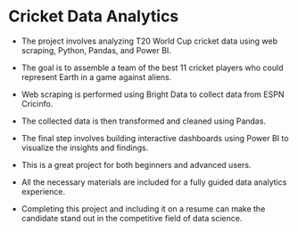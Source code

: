 
# Cricket Data Analytics

- The project involves analyzing T20 World Cup cricket data using web scraping, Python, Pandas, and Power BI.

- The goal is to assemble a team of the best 11 cricket players who could represent Earth in a game against aliens.

- Web scraping is performed using Bright Data to collect data from ESPN Cricinfo.

- The collected data is then transformed and cleaned using Pandas.

- The final step involves building interactive dashboards using Power BI to visualize the insights and findings.

- This is a great project for both beginners and advanced users.

- All the necessary materials are included for a fully guided data analytics experience.

- Completing this project and including it on a resume can make the candidate stand out in the competitive field of data science.



[](https://github.com/Shri-8624/Cricket-Data-Analytics/blob/master/Paramaeter%20Scoping.pdf)

